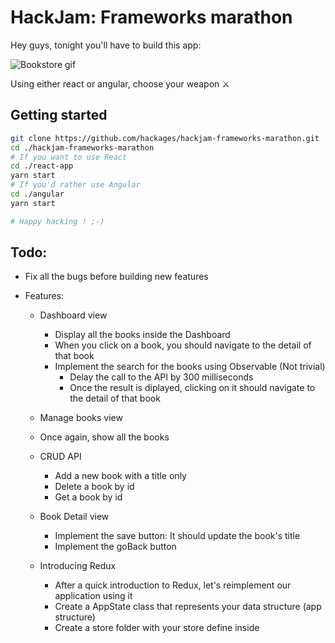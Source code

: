
# HackJam: Frameworks marathon
Hey guys, tonight you'll have to build this app:

![Bookstore gif](https://i.imgur.com/iD69CC9.gif)

Using either react or angular, choose your weapon ⚔
## Getting started
```bash
git clone https://github.com/hackages/hackjam-frameworks-marathon.git
cd ./hackjam-frameworks-marathon
# If you want to use React
cd ./react-app
yarn start
# If you'd rather use Angular
cd ./angular
yarn start

# Happy hacking ! ;-)
```

## Todo:
- Fix all the bugs before building new features

- Features:
  - Dashboard view
    - Display all the books inside the Dashboard
    - When you click on a book, you should navigate to the detail of that book
    - Implement the search for the books using Observable (Not trivial)
      - Delay the call to the API by 300 milliseconds
      - Once the result is diplayed, clicking on it should navigate to the detail of that book

  - Manage books view
   - Once again, show all the books
   - CRUD API
     - Add a new book with a title only
     - Delete a book by id
     - Get a book by id

  - Book Detail view
    - Implement the save button: It should update the book's title
    - Implement the goBack button
   
  - Introducing Redux
    - After a quick introduction to Redux, let's reimplement our application using it
    - Create a AppState class that represents your data structure (app structure)
    - Create a store folder with your store define inside
